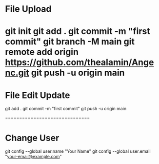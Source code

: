 File Upload
===========================
git init
git add .
git commit -m "first commit"
git branch -M main
git remote add origin https://github.com/thealamin/Angenc.git
git push -u origin main
==================
File Edit Update
========================
git add .
git commit -m "first commit"
git push -u origin main

==============================

Change User 
========================
git config --global user.name "Your Name"
git config --global user.email "your-email@example.com"

